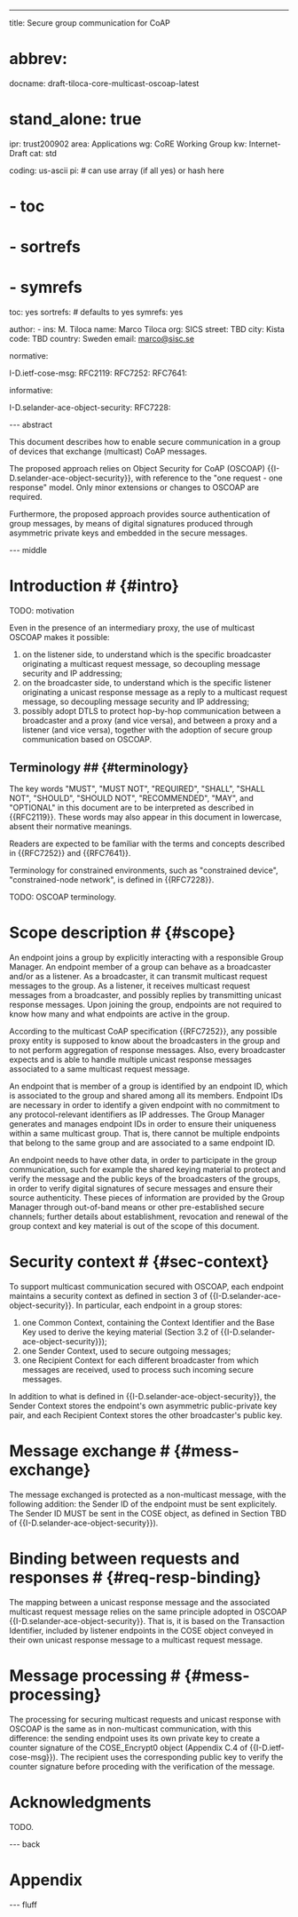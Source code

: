 ---
title: Secure group communication for CoAP
# abbrev: 
docname: draft-tiloca-core-multicast-oscoap-latest

# stand_alone: true

ipr: trust200902
area: Applications
wg: CoRE Working Group
kw: Internet-Draft
cat: std

coding: us-ascii
pi:    # can use array (if all yes) or hash here
#  - toc
#  - sortrefs
#  - symrefs
  toc: yes
  sortrefs:   # defaults to yes
  symrefs: yes

author:
      -
        ins: M. Tiloca
        name: Marco Tiloca
        org: SICS
        street: TBD
        city: Kista
        code: TBD
        country: Sweden
        email: marco@sisc.se

normative:

  I-D.ietf-cose-msg:
  RFC2119:
  RFC7252:
  RFC7641:

informative:

  I-D.selander-ace-object-security:
  RFC7228:

--- abstract

This document describes how to enable secure communication in a group of devices that exchange (multicast) CoAP messages.

The proposed approach relies on Object Security for CoAP (OSCOAP) {{I-D.selander-ace-object-security}}, with reference to the "one request - one response" model. Only minor extensions or changes to OSCOAP are required.

Furthermore, the proposed approach provides source authentication of group messages, by means of digital signatures produced through asymmetric private keys and embedded in the secure messages.


--- middle

# Introduction # {#intro}

TODO: motivation

Even in the presence of an intermediary proxy, the use of multicast OSCOAP makes it possible:

1. on the listener side, to understand which is the specific broadcaster originating a multicast request message, so decoupling message security and IP addressing;
2. on the broadcaster side, to understand which is the specific listener originating a unicast response message as a reply to a multicast request message, so decoupling message security and IP addressing;
3. possibly adopt DTLS to protect hop-by-hop communication between a broadcaster and a proxy (and vice versa), and between a proxy and a listener (and vice versa), together with the adoption of secure group communication based on OSCOAP.

## Terminology ## {#terminology}

The key words "MUST", "MUST NOT", "REQUIRED", "SHALL", "SHALL NOT", "SHOULD", "SHOULD NOT", "RECOMMENDED", "MAY", and "OPTIONAL" in this document are to be interpreted as described in {{RFC2119}}. These words may also appear in this document in lowercase, absent their normative meanings.

Readers are expected to be familiar with the terms and concepts described in {{RFC7252}} and {{RFC7641}}.

Terminology for constrained environments, such as "constrained device", "constrained-node network", is defined in {{RFC7228}}.

TODO: OSCOAP terminology.

# Scope description # {#scope}

An endpoint joins a group by explicitly interacting with a responsible Group Manager. An endpoint member of a group can behave as a broadcaster and/or as a listener. As a broadcaster, it can transmit multicast request messages to the group. As a listener, it receives multicast request messages from a broadcaster, and possibly replies by transmitting unicast response messages. Upon joining the group, endpoints are not required to know how many and what endpoints are active in the group.

According to the multicast CoAP specification {{RFC7252}}, any possible proxy entity is supposed to know about the broadcasters in the group and to not perform aggregation of response messages. Also, every broadcaster expects and is able to handle multiple unicast response messages associated to a same multicast request message.

An endpoint that is member of a group is identified by an endpoint ID, which is associated to the group and shared among all its members.
Endpoint IDs are necessary in order to identify a given endpoint with no commitment to any protocol-relevant identifiers as IP addresses. The Group Manager generates and manages endpoint IDs in order to ensure their uniqueness within a same multicast group. That is, there cannot be multiple endpoints that belong to the same group and are associated to a same endpoint ID.

An endpoint needs to have other data, in order to participate in the group communication, such for example the shared keying material to protect and verify the message and the public keys of the broadcasters of the groups, in order to verify digital signatures of secure messages and ensure their source authenticity. These pieces of information are provided by the Group Manager through out-of-band means or other pre-established secure channels; further details about establishment, revocation and renewal of the group context and key material is out of the scope of this document.

# Security context # {#sec-context}

To support multicast communication secured with OSCOAP, each endpoint maintains a security context as defined in section 3 of {{I-D.selander-ace-object-security}}. In particular, each endpoint in a group stores:

1. one Common Context, containing the Context Identifier and the Base Key used to derive the keying material (Section 3.2 of {{I-D.selander-ace-object-security}});
2. one Sender Context, used to secure outgoing messages;
3. one Recipient Context for each different broadcaster from which messages are received, used to process such incoming secure messages.

In addition to what is defined in {{I-D.selander-ace-object-security}}, the Sender Context stores the endpoint's own asymmetric public-private key pair, and each Recipient Context stores the other broadcaster's public key.

# Message exchange # {#mess-exchange}

The message exchanged is protected as a non-multicast message, with the following addition: the Sender ID of the endpoint must be sent explicitely. The Sender ID MUST be sent in the COSE object, as defined in Section TBD of {{I-D.selander-ace-object-security}}).

# Binding between requests and responses # {#req-resp-binding}

The mapping between a unicast response message and the associated multicast request message relies on the same principle adopted in OSCOAP {{I-D.selander-ace-object-security}}. That is, it is based on the Transaction Identifier, included by listener endpoints in the COSE object conveyed in their own unicast response message to a multicast request message.

# Message processing  # {#mess-processing} 

The processing for securing multicast requests and unicast response with OSCOAP is the same as in non-multicast communication, with this difference: the sending endpoint uses its own private key to create a counter signature of the COSE_Encrypt0 object (Appendix C.4 of {{I-D.ietf-cose-msg}}). The recipient uses the corresponding public key to verify the counter signature before proceding with the verification of the message.

# Acknowledgments #

TODO.

--- back

# Appendix #



--- fluff



